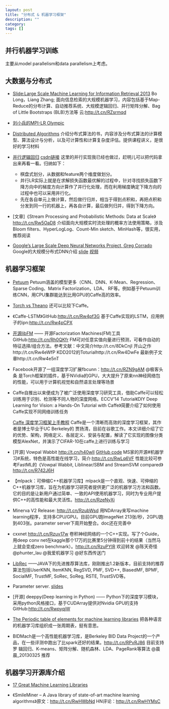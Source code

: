 ```yaml
---
layout: post
title: "分布式 & 机器学习框架"
description: ""
category:
tags: []
---
```


## 并行机器学习训练

主要从model parallelism和data parallelism上考虑。


## 大数据与分布式

- [Slide:Large Scale Machine Learning for Information Retrieval 2013](http://www.cs.binghamton.edu/~blong/LSML-tutorial-cikm2013/cikmTutorialAll.pdf) Bo Long，Liang Zhang; 面向信息检索的大规模机器学习，内容包括基于Map-Reduce的分布计算、自动推荐系统、大规模逻辑回归、并行矩阵分解、Bag of Little Bootstraps (BLB)方法等 云:http://t.cn/RZsrmqd

- [刘小兵的MPI-LR Olympic](http://wenku.baidu.com/view/623ba70902020740be1e9b27.html)

- [Distributed Algorithms](http://users.ics.aalto.fi/suomela/da-2014/)  介绍分布式算法的书，内容涉及分布式算法的计算模型、算法设计与分析，以及可计算性和计算复杂度评估。提供课程讲义，是很好的学习材料

- [并行逻辑回归](http://blog.sina.com.cn/s/blog_6cb8e53d0101oetv.html) [csdn链接](http://www.csdn.net/article/1970-01-01/2818400)
这里的并行实现我已经也做过，赶明儿可以把代码拿出来再看一看。归纳如下：

	- 棋盘式划分，从数据和feature两个维度做划分。
	- 并行LR实际上就是在求解损失函数最优解的过程中，针对寻找损失函数下降方向中的梯度方向计算作了并行化处理，而在利用梯度确定下降方向的过程中也可以采用并行化。
	- 先在各自单元上做计算，然后做行归并，相当于得到点积和，再把点积和分发到同一行的机器上，再各自计算，最后做列归并，得到下降方向。

- [文章]《Stream Processing and Probabilistic Methods: Data at Scale》http://t.cn/Rw5OaD8 介绍面向大规模实时流处理的概率方法使用策略，涉及Bloom filters、HyperLogLog、Count-Min sketch、MinHash等，很实用，推荐阅读

- [Google’s Large Scale Deep Neural Networks Project, Greg Corrado](http://techjaw.com/2015/02/21/googles-large-scale-deep-neural-networks-project-greg-corrado/) Google的大规模分布式DNN介绍 [slide](http://pan.baidu.com/s/1kTl76AV) [视频](http://pan.baidu.com/s/1qWmJrSo)


## 机器学习框架

- [Petuum](http://petuum.github.io) Petuum涵盖的模型更多（CNN、DNN、K-Mean、Regression、Sparse Coding、Matrix Factorization，LDA、 RF等。例如基于Petuum训练CNN，用CPU集群能达到比用GPU的Caffe高的效率。

- [Torch vs Theano](http://fastml.com/torch-vs-theano/)  还可以比较下Caffe。

- 《Caffe-LSTM》GitHub:http://t.cn/Rw4pf3G 基于Caffe实现的LSTM，应用例子的ipn:http://t.cn/Rw4pCPX

- [开源libFM](https://github.com/srendle/libfm) —— 开源Factorization Machines(FM)工具 GitHub:http://t.cn/Rh0QKfr FM可对任意实值向量进行预测，可看作自动的特征选择/组合方法。参考文献：中文简介http://t.cn/8DkCnjI 开山之作http://t.cn/Rw4eWfP KDD2012的Toturialhttp://t.cn/Rw4DwFe 最新例子文章http://t.cn/Rw4e5nT

- Facebook开源了一组深度学习扩展fbcunn：http://t.cn/RZN9gAM @极客头条 是Torch框架的插件，基于NVidia的GPU，大大提升了原来nn神经网络包的性能，可以用于计算机视觉和自然语言处理等场景

- Caffe自推出以来便成为了被广泛使用深度学习研究工具，借助Caffe可以轻松训练用于识别、检测等不同人物的深度网络。ECCV‘14 Tutorial《DIY Deep Learning for Vision: a Hands-On Tutorial with Caffe》简要介绍了如何使用Caffe实现不同网络训练任务

	[Caffe 深度学习框架上手教程](http://www.csdn.net/article/2015-01-22/2823663) Caffe是一个清晰而高效的深度学习框架，其作者是博士毕业于UC Berkeley的 贾扬清，目前在谷歌工作。本文详细介绍了它的优势、架构，网络定义、各层定义、安装与配置，解读了它实现的图像分类模型AlexNet，并演示了CIFAR-10在caffe上进行训练与学习

- [开源] Vowpal Wabbit http://t.cn/h40wlI [GitHub code](https://github.com/JohnLangford/vowpal_wabbit) MS家的开源#机器学习#系统，特色是高性能在线学习，简介:http://t.cn/RwLq6VF 性能比较可参考FastML的《Vowpal Wabbit, Liblinear/SBM and StreamSVM compared》http://t.cn/R742J6H

- 【mlpack：可伸缩C++机器学习库】mlpack是一个直观、快速、可伸缩的C++机器学习库，旨在为机器学习研究者提供更广泛的机器学习方法和函数。它的目的是让新用户通过简单、一致的API使用机器学习，同时为专业用户提供C++的高性能和最大灵活性。http://t.cn/RzeNyXi

- Minerva V2 Release: http://t.cn/RzubWsd 用NDArray来写machine learning程序，支持多CPU/GPU。目前GPU跑ImageNet 213张/秒，2GPU跑到403张。parameter server下周开始整合。doc还在完善中

- cxxnet http://t.cn/Rzuv17w 卷积神经网络的一个C++实现。写了个Guide，用deep conv net在kaggle那个17万的比赛里5分钟得到前十的结果（当然马上就会变成zero benchmark）。http://t.cn/RzuPYIR 欢迎转发 @陈天奇怪 @phunter_lau @我爱机器学习 @好东西传送门

- [LibRec](http://www.librec.net) ——JAVA下的先进推荐算法库，刚刚推出1.2新版本，目前支持的推荐算法包括UserKNN, ItemKNN, RegSVD, PMF, SVD++, BiasedMF, BPMF, SocialMF, TrustMF, SoRec, SoReg, RSTE, TrustSVD等。

- Parameter server. [slides](http://www.cs.cmu.edu/~muli/file/osdi14_talk.pdf)

- [开源] deeppy(Deep learning in Python) —— Python下的深度学习模块，采用python风格接口，基于CUDArray提供对Nvidia GPU的支持 GitHub:http://t.cn/RwpyqjW

- [The Periodic table of elements for machine learning libraries](http://www.mln.io/resources/periodic-table/) 把各种语言的机器学习库组织成一张周期表，挺有意思。

- BIDMach是一个高性能机器学习库，是Berkeley BID Data Project的一个产品，在一些评测中跑出了比spark还好的结果。http://t.cn/RPvRJ86 目前支持罗 辑回归、K-means、矩阵分解、随机森林、LDA、PageRank等算法 @晨晨_20130325 推荐


## 机器学习开源库介绍

- [17 Great Machine Learning Libraries](http://daoudclarke.github.io/machine%20learning%20in%20practice/2013/10/08/machine-learning-libraries/)

- 《SmileMiner – A Java library of state-of-art machine learning algorithms》原文：http://t.cn/RwHWbNd HN评论：http://t.cn/RwHYMsC



